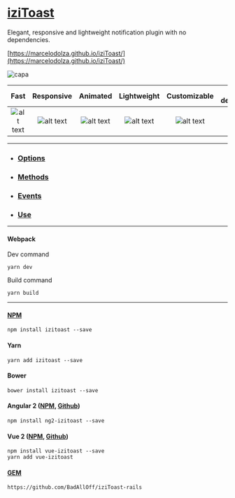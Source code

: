 # [iziToast](https://marcelodolza.github.io/iziToast/)
Elegant, responsive and lightweight notification plugin with no dependencies.

[https://marcelodolza.github.io/iziToast/](https://marcelodolza.github.io/iziToast/)

![capa](http://i.imgur.com/NKk7Rxm.png)

[logo]: http://i.imgur.com/hCYIhep.png "Check icon"
[new]: http://i.imgur.com/41zuVDk.png "New label"
[bug]: http://i.imgur.com/92lu4ln.png "Bug label"

Fast | Responsive | Animated | Lightweight | Customizable | No dependencies | Retina
:-----: | :-----: | :-----: | :-----: | :-----: | :-----: | :-----: 
![alt text][logo] | ![alt text][logo] | ![alt text][logo] | ![alt text][logo] | ![alt text][logo] | ![alt text][logo] | ![alt text][logo]


___
- ### [Options](https://marcelodolza.github.io/iziToast/#Options)
- ### [Methods](https://marcelodolza.github.io/iziToast/#Methods)
- ### [Events](https://marcelodolza.github.io/iziToast/#Events)
- ### [Use](https://marcelodolza.github.io/iziToast/#Start)
___

#### Webpack
Dev command
```
yarn dev
```
Build command
```
yarn build
```
___



#### [NPM](https://www.npmjs.com/package/izitoast)
```
npm install izitoast --save
```
#### Yarn
```
yarn add izitoast --save
```
#### Bower
```
bower install izitoast --save
```

#### Angular 2 ([NPM](https://www.npmjs.com/package/ng2-izitoast), [Github](https://github.com/plauzul/ng2-izitoast))

```
npm install ng2-izitoast --save
```

#### Vue 2 ([NPM](https://www.npmjs.com/package/vue-izitoast), [Github](https://github.com/arthurvasconcelos/vue-izitoast))

```
npm install vue-izitoast --save
yarn add vue-izitoast
```

#### [GEM](https://github.com/BadAllOff/iziToast-rails)
```
https://github.com/BadAllOff/iziToast-rails
```

